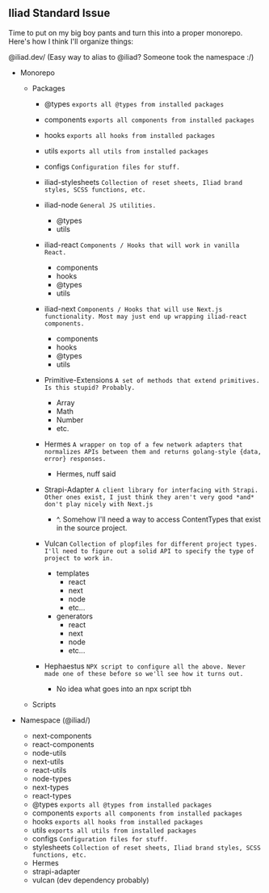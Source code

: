 ## Iliad Standard Issue

Time to put on my big boy pants and turn this into a proper monorepo. Here's how I think I'll organize things:

@iliad.dev/ (Easy way to alias to @iliad? Someone took the namespace :/)

- Monorepo

  - Packages
    <!-- These ones are just dynamic-ish exports that fit all /ns/p/<whatever> under the same export.  -->

    - @types `exports all @types from installed packages`
    - components `exports all components from installed packages`
    - hooks `exports all hooks from installed packages`
    - utils `exports all utils from installed packages`
    - configs `Configuration files for stuff.`
    - iliad-stylesheets `Collection of reset sheets, Iliad brand styles, SCSS functions, etc.`
    - iliad-node `General JS utilities.`

      - @types
      - utils

    - iliad-react `Components / Hooks that will work in vanilla React.`

      - components
      - hooks
      - @types
      - utils

    - iliad-next `Components / Hooks that will use Next.js functionality. Most may just end up wrapping iliad-react components.`
      - components
      - hooks
      - @types
      - utils
    - Primitive-Extensions `A set of methods that extend primitives. Is this stupid? Probably.`
      - Array
      - Math
      - Number
      - etc.
    - Hermes `A wrapper on top of a few network adapters that normalizes APIs between them and returns golang-style {data, error} responses.`
      - Hermes, nuff said
    - Strapi-Adapter `A client library for interfacing with Strapi. Other ones exist, I just think they aren't very good *and* don't play nicely with Next.js`
      - ^. Somehow I'll need a way to access ContentTypes that exist in the source project.
    - Vulcan `Collection of plopfiles for different project types. I'll need to figure out a solid API to specify the type of project to work in.`
      - templates
        - react
        - next
        - node
        - etc...
      - generators
        - react
        - next
        - node
        - etc...
    - Hephaestus `NPX script to configure all the above. Never made one of these before so we'll see how it turns out.`
      - No idea what goes into an npx script tbh

  - Scripts

- Namespace (@iliad/)
  - next-components
  - react-components
  - node-utils
  - next-utils
  - react-utils
  - node-types
  - next-types
  - react-types
  - @types `exports all @types from installed packages`
  - components `exports all components from installed packages`
  - hooks `exports all hooks from installed packages`
  - utils `exports all utils from installed packages`
  - configs `Configuration files for stuff.`
  - stylesheets `Collection of reset sheets, Iliad brand styles, SCSS functions, etc.`
  - Hermes
  - strapi-adapter
  - vulcan (dev dependency probably)
